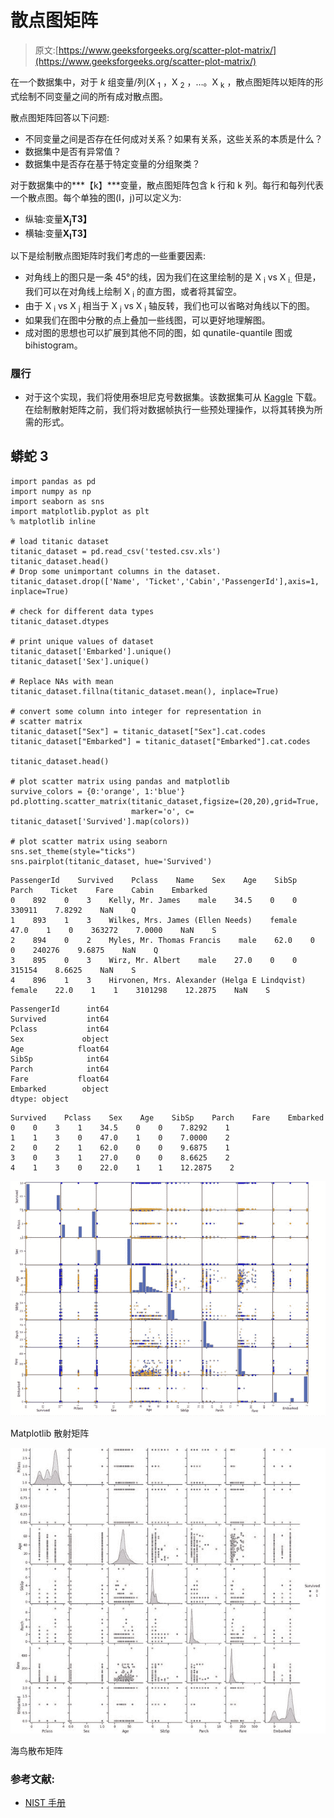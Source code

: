 # 散点图矩阵

> 原文:[https://www.geeksforgeeks.org/scatter-plot-matrix/](https://www.geeksforgeeks.org/scatter-plot-matrix/)

在一个数据集中，对于 *k* 组变量/列(X <sub>1</sub> ，X <sub>2</sub> ，…。X <sub>k</sub> ，散点图矩阵以矩阵的形式绘制不同变量之间的所有成对散点图。

散点图矩阵回答以下问题:

*   不同变量之间是否存在任何成对关系？如果有关系，这些关系的本质是什么？
*   数据集中是否有异常值？
*   数据集中是否存在基于特定变量的分组聚类？

对于数据集中的***【k】***变量，散点图矩阵包含 k 行和 k 列。每行和每列代表一个散点图。每个单独的图(I，j)可以定义为:

*   纵轴:变量**X<sub>j</sub>T3】**
*   横轴:变量**X<sub>I</sub>T3】**

以下是绘制散点图矩阵时我们考虑的一些重要因素:

*   对角线上的图只是一条 45°的线，因为我们在这里绘制的是 X <sub>i</sub> vs X <sub>i.</sub> 但是，我们可以在对角线上绘制 X <sub>i</sub> 的直方图，或者将其留空。
*   由于 X <sub>i</sub> vs X <sub>j</sub> 相当于 X <sub>j</sub> vs X <sub>i</sub> 轴反转，我们也可以省略对角线以下的图。
*   如果我们在图中分散的点上叠加一些线图，可以更好地理解图。
*   成对图的思想也可以扩展到其他不同的图，如 qunatile-quantile 图或 bihistogram。

### 履行

*   对于这个实现，我们将使用泰坦尼克号数据集。该数据集可从 [Kaggle](https://www.kaggle.com/brendan45774/test-file) 下载。在绘制散射矩阵之前，我们将对数据帧执行一些预处理操作，以将其转换为所需的形式。

## 蟒蛇 3

```
import pandas as pd
import numpy as np
import seaborn as sns
import matplotlib.pyplot as plt
% matplotlib inline

# load titanic dataset
titanic_dataset = pd.read_csv('tested.csv.xls')
titanic_dataset.head()
# Drop some unimportant columns in the dataset.
titanic_dataset.drop(['Name', 'Ticket','Cabin','PassengerId'],axis=1, inplace=True)

# check for different data types
titanic_dataset.dtypes

# print unique values of dataset
titanic_dataset['Embarked'].unique()
titanic_dataset['Sex'].unique()

# Replace NAs with mean
titanic_dataset.fillna(titanic_dataset.mean(), inplace=True)

# convert some column into integer for representation in
# scatter matrix
titanic_dataset["Sex"] = titanic_dataset["Sex"].cat.codes
titanic_dataset["Embarked"] = titanic_dataset["Embarked"].cat.codes

titanic_dataset.head()

# plot scatter matrix using pandas and matplotlib
survive_colors = {0:'orange', 1:'blue'}
pd.plotting.scatter_matrix(titanic_dataset,figsize=(20,20),grid=True,
                           marker='o', c= titanic_dataset['Survived'].map(colors))

# plot scatter matrix using seaborn
sns.set_theme(style="ticks")
sns.pairplot(titanic_dataset, hue='Survived')
```

```
PassengerId    Survived    Pclass    Name    Sex    Age    SibSp    Parch    Ticket    Fare    Cabin    Embarked
0    892    0    3    Kelly, Mr. James    male    34.5    0    0    330911    7.8292    NaN    Q
1    893    1    3    Wilkes, Mrs. James (Ellen Needs)    female    47.0    1    0    363272    7.0000    NaN    S
2    894    0    2    Myles, Mr. Thomas Francis    male    62.0    0    0    240276    9.6875    NaN    Q
3    895    0    3    Wirz, Mr. Albert    male    27.0    0    0    315154    8.6625    NaN    S
4    896    1    3    Hirvonen, Mrs. Alexander (Helga E Lindqvist)    female    22.0    1    1    3101298    12.2875    NaN    S
```

```
PassengerId      int64
Survived         int64
Pclass           int64
Sex             object
Age            float64
SibSp            int64
Parch            int64
Fare           float64
Embarked        object
dtype: object
```

```
Survived    Pclass    Sex    Age    SibSp    Parch    Fare    Embarked
0    0    3    1    34.5    0    0    7.8292    1
1    1    3    0    47.0    1    0    7.0000    2
2    0    2    1    62.0    0    0    9.6875    1
3    0    3    1    27.0    0    0    8.6625    2
4    1    3    0    22.0    1    1    12.2875    2
```

![](img/70f0c3a7374b686f8551a54c8adf1b3f.png)

Matplotlib 散射矩阵

![](img/1975fee12eb4037c1223cadba6f12440.png)

海鸟散布矩阵

### 参考文献:

*   [NIST 手册](https://www.itl.nist.gov/div898/handbook/eda/section3/scatplma.htm)